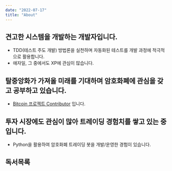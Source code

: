 ```yaml
---
date: "2022-07-17"
title: "About"
---
```


## 견고한 시스템을 개발하는 개발자입니다.

- TDD(테스트 주도 개발) 방법론을 실천하며 자동화된 테스트를 개발 과정에 적극적으로 활용합니다.
- 애자일, 그 중에서도 XP에 관심이 많습니다.

## 탈중앙화가 가져올 미래를 기대하며 암호화폐에 관심을 갖고 공부하고 있습니다.

- [Bitcoin 프로젝트 Contributor](https://github.com/bitcoin/bitcoin/pulls?q=is%3Apr+is%3Aclosed+author%3Asogoagain) 입니다.

## 투자 시장에도 관심이 많아 트레이딩 경험치를 쌓고 있는 중입니다.

- Python을 활용하여 암호화폐 트레이딩 봇을 개발/운영한 경험이 있습니다.

## 독서목록
